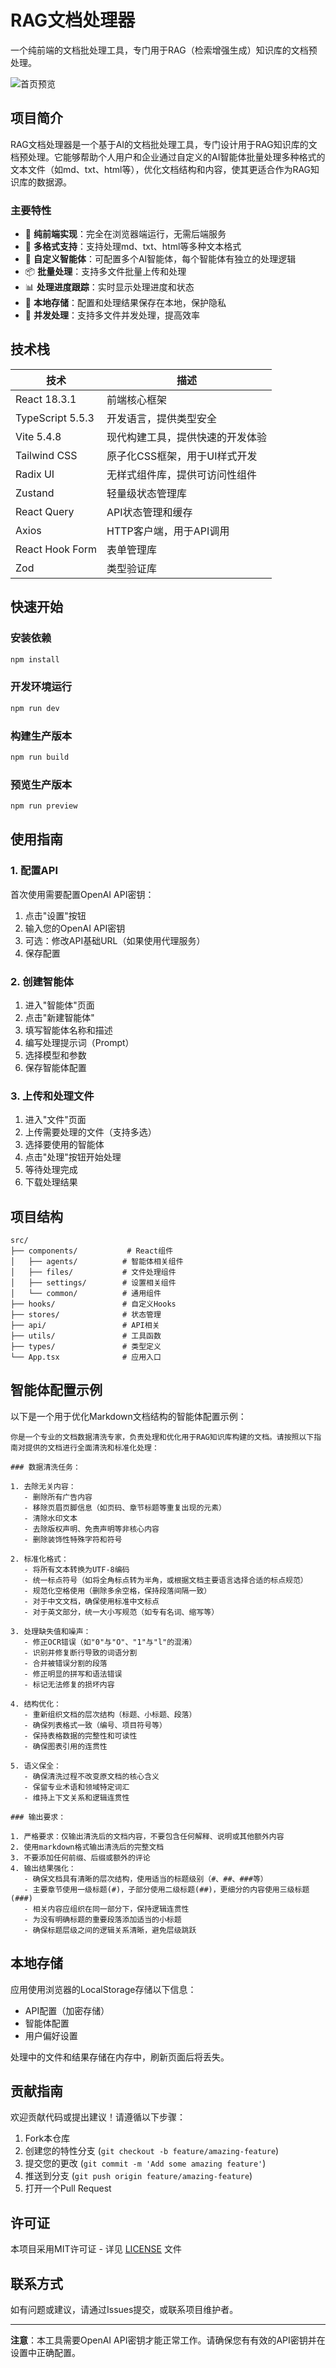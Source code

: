 # RAG文档处理器

一个纯前端的文档批处理工具，专门用于RAG（检索增强生成）知识库的文档预处理。

![首页预览](docs/images/home.png)

## 项目简介

RAG文档处理器是一个基于AI的文档批处理工具，专门设计用于RAG知识库的文档预处理。它能够帮助个人用户和企业通过自定义的AI智能体批量处理多种格式的文本文件（如md、txt、html等），优化文档结构和内容，使其更适合作为RAG知识库的数据源。

### 主要特性

- 🚀 **纯前端实现**：完全在浏览器端运行，无需后端服务
- 📝 **多格式支持**：支持处理md、txt、html等多种文本格式
- 🤖 **自定义智能体**：可配置多个AI智能体，每个智能体有独立的处理逻辑
- 📦 **批量处理**：支持多文件批量上传和处理
- 📊 **处理进度跟踪**：实时显示处理进度和状态
- 💾 **本地存储**：配置和处理结果保存在本地，保护隐私
- 🔄 **并发处理**：支持多文件并发处理，提高效率

## 技术栈

| 技术 | 描述 |
|------|------|
| React 18.3.1 | 前端核心框架 |
| TypeScript 5.5.3 | 开发语言，提供类型安全 |
| Vite 5.4.8 | 现代构建工具，提供快速的开发体验 |
| Tailwind CSS | 原子化CSS框架，用于UI样式开发 |
| Radix UI | 无样式组件库，提供可访问性组件 |
| Zustand | 轻量级状态管理库 |
| React Query | API状态管理和缓存 |
| Axios | HTTP客户端，用于API调用 |
| React Hook Form | 表单管理库 |
| Zod | 类型验证库 |

## 快速开始

### 安装依赖

```bash
npm install
```

### 开发环境运行

```bash
npm run dev
```

### 构建生产版本

```bash
npm run build
```

### 预览生产版本

```bash
npm run preview
```

## 使用指南

### 1. 配置API

首次使用需要配置OpenAI API密钥：

1. 点击"设置"按钮
2. 输入您的OpenAI API密钥
3. 可选：修改API基础URL（如果使用代理服务）
4. 保存配置

### 2. 创建智能体

1. 进入"智能体"页面
2. 点击"新建智能体"
3. 填写智能体名称和描述
4. 编写处理提示词（Prompt）
5. 选择模型和参数
6. 保存智能体配置

### 3. 上传和处理文件

1. 进入"文件"页面
2. 上传需要处理的文件（支持多选）
3. 选择要使用的智能体
4. 点击"处理"按钮开始处理
5. 等待处理完成
6. 下载处理结果

## 项目结构

```
src/
├── components/           # React组件
│   ├── agents/          # 智能体相关组件
│   ├── files/           # 文件处理组件
│   ├── settings/        # 设置相关组件
│   └── common/          # 通用组件
├── hooks/               # 自定义Hooks
├── stores/              # 状态管理
├── api/                 # API相关
├── utils/               # 工具函数
├── types/               # 类型定义
└── App.tsx              # 应用入口
```

## 智能体配置示例

以下是一个用于优化Markdown文档结构的智能体配置示例：

```
你是一个专业的文档数据清洗专家，负责处理和优化用于RAG知识库构建的文档。请按照以下指南对提供的文档进行全面清洗和标准化处理：

### 数据清洗任务：

1. 去除无关内容：
   - 删除所有广告内容
   - 移除页眉页脚信息（如页码、章节标题等重复出现的元素）
   - 清除水印文本
   - 去除版权声明、免责声明等非核心内容
   - 删除装饰性特殊字符和符号

2. 标准化格式：
   - 将所有文本转换为UTF-8编码
   - 统一标点符号（如将全角标点转为半角，或根据文档主要语言选择合适的标点规范）
   - 规范化空格使用（删除多余空格，保持段落间隔一致）
   - 对于中文文档，确保使用标准中文标点
   - 对于英文部分，统一大小写规范（如专有名词、缩写等）

3. 处理缺失值和噪声：
   - 修正OCR错误（如"0"与"O"、"1"与"l"的混淆）
   - 识别并修复断行导致的词语分割
   - 合并被错误分割的段落
   - 修正明显的拼写和语法错误
   - 标记无法修复的损坏内容

4. 结构优化：
   - 重新组织文档的层次结构（标题、小标题、段落）
   - 确保列表格式一致（编号、项目符号等）
   - 保持表格数据的完整性和可读性
   - 确保图表引用的连贯性

5. 语义保全：
   - 确保清洗过程不改变原文档的核心含义
   - 保留专业术语和领域特定词汇
   - 维持上下文关系和逻辑连贯性

### 输出要求：

1. 严格要求：仅输出清洗后的文档内容，不要包含任何解释、说明或其他额外内容
2. 使用markdown格式输出清洗后的完整文档
3. 不要添加任何前缀、后缀或额外的评论
4. 输出结果强化：
   - 确保文档具有清晰的层次结构，使用适当的标题级别（#、##、###等）
   - 主要章节使用一级标题(#)，子部分使用二级标题(##)，更细分的内容使用三级标题(###)
   - 相关内容应组织在同一部分下，保持逻辑连贯性
   - 为没有明确标题的重要段落添加适当的小标题
   - 确保标题层级之间的逻辑关系清晰，避免层级跳跃
```

## 本地存储

应用使用浏览器的LocalStorage存储以下信息：

- API配置（加密存储）
- 智能体配置
- 用户偏好设置

处理中的文件和结果存储在内存中，刷新页面后将丢失。

## 贡献指南

欢迎贡献代码或提出建议！请遵循以下步骤：

1. Fork本仓库
2. 创建您的特性分支 (`git checkout -b feature/amazing-feature`)
3. 提交您的更改 (`git commit -m 'Add some amazing feature'`)
4. 推送到分支 (`git push origin feature/amazing-feature`)
5. 打开一个Pull Request

## 许可证

本项目采用MIT许可证 - 详见 [LICENSE](LICENSE) 文件

## 联系方式

如有问题或建议，请通过Issues提交，或联系项目维护者。

---

**注意**：本工具需要OpenAI API密钥才能正常工作。请确保您有有效的API密钥并在设置中正确配置。

